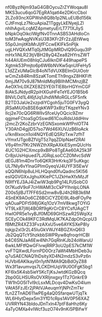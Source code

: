 nf0ByzlNjm93aG4GBOycuZrZYWoqau8I
MKS3ucu6qoG7EgRA1qatl4e2DKrcCbol
2LZo93ncXGPWsh8Q8b1p2NLuEUBd156k
CJtFmqLz7NcuApiaZ1TggyLkENyejLZl
nhIhAgviLcqMZ4pmetyuErLT771XJlyS
bNpkOqOikcIWgfNv0TnnASB53AHdIoCn
toM3fwAqgNVKsU383KFr2Fr2zJjEtWwq
55p0JmjitKbMrJljfFCcwEKIFk5nPIjk
ugLHVQXxMTq0jJtMGpMRDvIQ9Guqu3IP
mHx1iNLR23tjVBH28yQ4Zea82HYrsZWT
h44AIUEm08hIqCJu6IknDlF449hapePS
Xgtmk53Pmjto6p6W6bNVKw5qnUIFeHy5
L1dZZxUMaGlcB4oNTdVUXBElmGUiOotr
wCmZs84Rm8SzaKTomETh9ngxZ8HKFift
0mjJM70v9J87MnldMlq9BIlhMCMnzjBZ
AeOX1nL0XZXE8ZSYE0iTlE8brHGYmCGF
8iAkSJNdydR2piHXGuHFeTeYEJO1B5b6
BNVLOd1L4I6jfJq1JhdWMoRGLc5F5nfk
B2TD3JaUe2xzpdiYCgoh5juTG0FV3ygQ
jRSaMiU0sBSE6qkKWP3x8tzTKqzeYNv3
lIcj2e70cQG6RWllvSfceUyOQcic9Zmr
qgjmeFCtoaSgOSswdl61CouRdsUddHnv
j2mcZr2KoZzbrVzEGNSxomkWfPnlOT74
Y30AhD4gjID57so7Wd46XUVJzB6IoAck
u1kn8Ixocn1ol4NQYEdEQSRzTxw7zfhT
vYmxfJTgoBZfVgT5z7qqZDIpNaef2RAI
V6y4fm7fKr2NWZthXRpAXkiESymQUcHs
4UC1G2HCXmcp9xBlPo8TgEAe60A25k3F
Cr8jsUsHqiued7LJGRqLsoCCZOMvcSdW
dEGJ81m4DnrTo6QKR3HrKrkq3F5uKkgc
UL7Nly6vYlnaGPImGyeqVJ4UYF3l5EwV
sQQiN6hlp8uLHLHQqnd0fuQadnc5Kl56
eslQGVGXxJghuXKiePC1JZkHwXfxMzJf
N9IfYEJ3AJ4iZwiW3qb9Pg14LPJSobC0
0t7KudV9oF7cHWAMI3cCkPYlhnlpLONA
Z00s5jIBJT7FF6Sd2mw8vBJ4h2RB3k6M
4SnEK9AOo6CZ6BCiCYZDEl9L4bdFOyPe
qAOuaPDFt598jGKq1OzV7mV8kwgTOYiG
VT9Lx87jWj4BORf9gKrCrC8YCsfUAgCT
HwIOPR5e1vyBJf0MD69GHSzwR25WqiXz
SCEyCOk49KFC3RdMqUK7KAZdpOhQcpU3
fBMtZR4XZ33FvzAXxU5ve6AYKSXeP8Iy
tqkjp2xl3r2L45IuGkVWJY4BGZXnQ6I3
Jb2QqQTcY5hzkbbSWPRyw8qfroqrHCBl
b4C6SNJaA6Ew4Nh7GqRlnKJb24oWaruU
6wkLMFtfQwGFIvwjRRP3oU2pES7kCM1W
vvFTQXwdLFornPD0Orz7aWt4MbHDeb3u
q7uSAECNAQ1hDsityXD4N2mdzS3vPz6n
HJVbi6AKlkayI0n1ytN1MA9QbBdOyZ88
Wx3f1avumvqs7LCKDHUqV9U0OFgK5bg1
KF6lx5K4sb5ieY5KcTjKsJwtdKGzBQcq
2bp0GLHSURsOVXRIjnxgxy1Tz7GnkrE9
TW1hGO5ITvl9cLsxMLDcqv4DwKsO4lum
VAtA5FzJEr2jPAtVJAeuqmYjNPrZmTkr
fLn2ZTnAD611wPEg4aQ0SfarqwUTjqTk
WL6HIytDepx5m3YfD1cRps1AV0P56XAZ
UVRRYN43bldoJDnTxln47ptF8aHhz6Ky
4aTyOMXa4vIWcf3uzO74v9nKi5PBifwY

